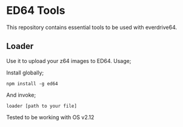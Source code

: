 # ED64 Tools

This repository contains essential tools to be used with everdrive64.

## Loader

Use it to upload your z64 images to ED64. Usage;

Install globally;

    npm install -g ed64

And invoke;

    loader [path to your file]

Tested to be working with OS v2.12